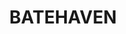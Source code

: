 ---
lastmod: '2025-04-06T06:05:20+00:00'
latitude: -35.671272
layout: suburb
longitude: 150.125945
postcode: '2536'
state: NSW
title: BATEHAVEN
url: /nsw/batehaven/
---